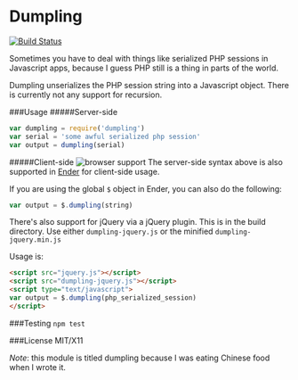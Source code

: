 Dumpling
========

[![Build Status](https://secure.travis-ci.org/st-luke/dumpling.png)](http://travis-ci.org/st-luke/dumpling)

Sometimes you have to deal with things like serialized PHP sessions in
Javascript apps, because I guess PHP still is a thing in parts of the world.

Dumpling unserializes the PHP session string into a Javascript object. 
There is currently not any support for recursion.

###Usage
#####Server-side
```javascript
var dumpling = require('dumpling')
var serial = 'some awful serialized php session'
var output = dumpling(serial)
```

#####Client-side
![browser support](http://ci.testling.com/st-luke/dumpling.png)
The server-side syntax above is also supported in [Ender](https://github.com/ender-js) for client-side usage.

If you are using the global `$` object in Ender, you can also do the following:

```javascript
var output = $.dumpling(string)
```

There's also support for jQuery via a jQuery plugin. This is in the build
directory. Use either `dumpling-jquery.js` or the minified `dumpling-jquery.min.js`

Usage is:

```html
<script src="jquery.js"></script>
<script src="dumpling-jquery.js"></script>
<script type="text/javascript">
var output = $.dumpling(php_serialized_session)
</script>
```

###Testing
`npm test`

###License
MIT/X11

*Note*: this module is titled dumpling because I was eating Chinese food when I wrote it.